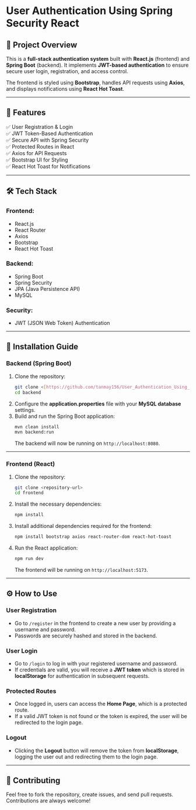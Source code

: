 # User Authentication Using Spring Security React

## 🚀 Project Overview
This is a **full-stack authentication system** built with **React.js** (frontend) and **Spring Boot** (backend). It implements **JWT-based authentication** to ensure secure user login, registration, and access control.

The frontend is styled using **Bootstrap**, handles API requests using **Axios**, and displays notifications using **React Hot Toast**.

---

## 📌 Features
✅ User Registration & Login  
✅ JWT Token-Based Authentication  
✅ Secure API with Spring Security  
✅ Protected Routes in React  
✅ Axios for API Requests  
✅ Bootstrap UI for Styling  
✅ React Hot Toast for Notifications  

---

## 🛠️ Tech Stack

### **Frontend:**
- React.js  
- React Router  
- Axios  
- Bootstrap  
- React Hot Toast  

### **Backend:**
- Spring Boot  
- Spring Security  
- JPA (Java Persistence API)  
- MySQL  

### **Security:**
- JWT (JSON Web Token) Authentication  

---

## 🔧 Installation Guide

### **Backend (Spring Boot)**
1. Clone the repository:
   ```sh
   git clone <[https://github.com/tanmay156/User_Authentication_Using_Spring_Security_React]>
   cd backend
   ```
2. Configure the **application.properties** file with your **MySQL database** settings.
3. Build and run the Spring Boot application:
   ```sh
   mvn clean install
   mvn backend:run
   ```
   The backend will now be running on `http://localhost:8080`.

---

### **Frontend (React)**
1. Clone the repository:
   ```sh
   git clone <repository-url>
   cd frontend
   ```
2. Install the necessary dependencies:
   ```sh
   npm install
   ```

3. Install additional dependencies required for the frontend:
   ```sh
   npm install bootstrap axios react-router-dom react-hot-toast
   ```

4. Run the React application:
   ```sh
   npm run dev
   ```
   The frontend will be running on `http://localhost:5173`.

---

## ⚙️ How to Use

### **User Registration**  
- Go to `/register` in the frontend to create a new user by providing a username and password.
- Passwords are securely hashed and stored in the backend.

### **User Login**  
- Go to `/login` to log in with your registered username and password.
- If credentials are valid, you will receive a **JWT token** which is stored in **localStorage** for authentication in subsequent requests.

### **Protected Routes**  
- Once logged in, users can access the **Home Page**, which is a protected route.
- If a valid JWT token is not found or the token is expired, the user will be redirected to the login page.

### **Logout**  
- Clicking the **Logout** button will remove the token from **localStorage**, logging the user out and redirecting them to the login page.
---

## 🤝 Contributing  
Feel free to fork the repository, create issues, and send pull requests. Contributions are always welcome!  
